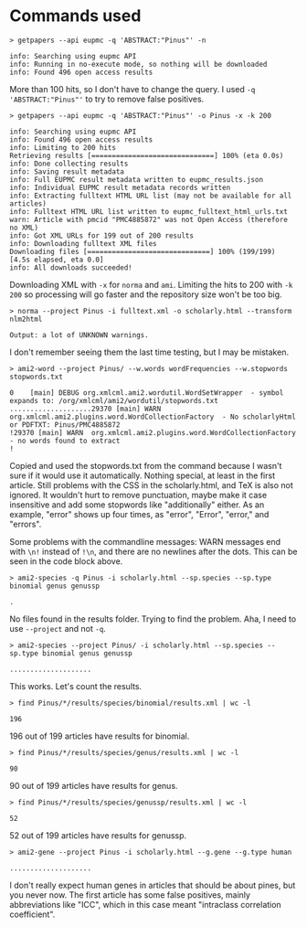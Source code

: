 # Commands used

    > getpapers --api eupmc -q 'ABSTRACT:"Pinus"' -n
    
    info: Searching using eupmc API
    info: Running in no-execute mode, so nothing will be downloaded
    info: Found 496 open access results

More than 100 hits, so I don't have to change the query. I used `-q 'ABSTRACT:"Pinus"'` to try to remove false positives. 

    > getpapers --api eupmc -q 'ABSTRACT:"Pinus"' -o Pinus -x -k 200
    
    info: Searching using eupmc API
    info: Found 496 open access results
    info: Limiting to 200 hits
    Retrieving results [==============================] 100% (eta 0.0s)
    info: Done collecting results
    info: Saving result metadata
    info: Full EUPMC result metadata written to eupmc_results.json
    info: Individual EUPMC result metadata records written
    info: Extracting fulltext HTML URL list (may not be available for all articles)
    info: Fulltext HTML URL list written to eupmc_fulltext_html_urls.txt
    warn: Article with pmcid "PMC4885872" was not Open Access (therefore no XML)
    info: Got XML URLs for 199 out of 200 results
    info: Downloading fulltext XML files
    Downloading files [==============================] 100% (199/199) [4.5s elapsed, eta 0.0]
    info: All downloads succeeded!

Downloading XML with `-x` for `norma` and `ami`. Limiting the hits to 200 with `-k 200` so processing will go faster and the repository size won't be too big.

    > norma --project Pinus -i fulltext.xml -o scholarly.html --transform nlm2html
    
    Output: a lot of UNKNOWN warnings.

I don't remember seeing them the last time testing, but I may be mistaken.

    > ami2-word --project Pinus/ --w.words wordFrequencies --w.stopwords stopwords.txt
    
    0    [main] DEBUG org.xmlcml.ami2.wordutil.WordSetWrapper  - symbol expands to: /org/xmlcml/ami2/wordutil/stopwords.txt
    ....................29370 [main] WARN  org.xmlcml.ami2.plugins.word.WordCollectionFactory  - No scholarlyHtml or PDFTXT: Pinus/PMC4885872
    !29370 [main] WARN  org.xmlcml.ami2.plugins.word.WordCollectionFactory  - no words found to extract
    !

Copied and used the stopwords.txt from the command because I wasn't sure if it would use it automatically. Nothing special, at least in the first article. Still problems with the CSS in the scholarly.html, and TeX is also not ignored. It wouldn't hurt to remove punctuation, maybe make it case insensitive and add some stopwords like "additionally" either. As an example, "error" shows up four times, as "error", "Error", "error," and "errors".

Some problems with the commandline messages: WARN messages end with `\n!` instead of `!\n`, and there are no newlines after the dots. This can be seen in the code block above.

    > ami2-species -q Pinus -i scholarly.html --sp.species --sp.type binomial genus genussp
    
    .

No files found in the results folder. Trying to find the problem. Aha, I need to use `--project` and not `-q`.

    > ami2-species --project Pinus/ -i scholarly.html --sp.species --sp.type binomial genus genussp
    
    ....................

This works. Let's count the results.

    > find Pinus/*/results/species/binomial/results.xml | wc -l
    
    196

196 out of 199 articles have results for binomial.

    > find Pinus/*/results/species/genus/results.xml | wc -l
    
    90

90 out of 199 articles have results for genus.

    > find Pinus/*/results/species/genussp/results.xml | wc -l
    
    52

52 out of 199 articles have results for genussp.

    > ami2-gene --project Pinus -i scholarly.html --g.gene --g.type human
    
    ....................

I don't really expect human genes in articles that should be about pines, but you never now. The first article has some false positives, mainly abbreviations like "ICC", which in this case meant "intraclass correlation coefficient".